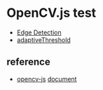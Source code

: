 # OpenCV.js test

- [Edge Detection](https://code4fukui.github.io/opencv-test/)
- [adaptiveThreshold](https://code4fukui.github.io/opencv-test/adaptiveThreshold.html)

## reference

- [opencv-js](https://github.com/code4fukui/opencv-js) [document](https://docs.opencv.org/3.4/)
